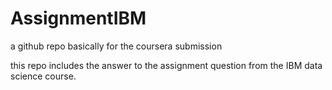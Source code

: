 # AssignmentIBM
a github repo basically for the coursera submission


this repo includes the answer to the assignment question from the IBM data science course.
